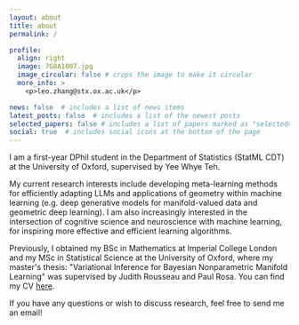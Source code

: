 ```yaml
---
layout: about
title: about
permalink: /

profile:
  align: right
  image: 7G8A1007.jpg
  image_circular: false # crops the image to make it circular
  more_info: >
    <p>leo.zhang@stx.ox.ac.uk</p>

news: false  # includes a list of news items
latest_posts: false  # includes a list of the newest posts
selected_papers: false # includes a list of papers marked as "selected={true}"
social: true  # includes social icons at the bottom of the page
---
```


I am a first-year DPhil student in the Department of Statistics (StatML CDT) at the University of Oxford, supervised by Yee Whye Teh.

My current research interests include developing meta-learning methods for efficiently adapting LLMs and applications of geometry within machine learning (e.g. deep generative models for manifold-valued data and geometric deep learning). I am also increasingly interested in the intersection of cognitive science and neuroscience with machine learning, for inspiring more effective and efficient learning algorithms.  

Previously, I obtained my BSc in Mathematics at Imperial College London and my MSc in Statistical Science at the University of Oxford, where my master's thesis: "Variational Inference for Bayesian Nonparametric Manifold Learning" was supervised by Judith Rousseau and Paul Rosa. You can find my CV [here](/assets/pdf/leo_zhang_CV-1.pdf).

If you have any questions or wish to discuss research, feel free to send me an email!

